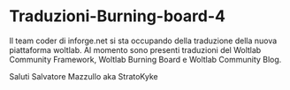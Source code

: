 Traduzioni-Burning-board-4
==========================

Il team coder di inforge.net si sta occupando della traduzione della nuova piattaforma woltlab. Al momento sono presenti
traduzioni del Woltlab Community Framework, Woltlab Burning Board e Woltlab Community Blog.

Saluti Salvatore Mazzullo aka StratoKyke
